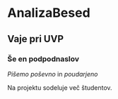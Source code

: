 # AnalizaBesed
## Vaje pri UVP
### Še en podpodnaslov
_Pišemo poševno_ in *poudarjeno*

Na projektu sodeluje več študentov.
